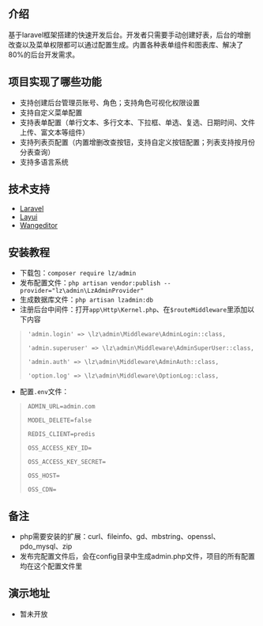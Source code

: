 ## 介绍
基于laravel框架搭建的快速开发后台。开发者只需要手动创建好表，后台的增删改查以及菜单权限都可以通过配置生成。内置各种表单组件和图表库、解决了80%的后台开发需求。

## 项目实现了哪些功能

- 支持创建后台管理员账号、角色；支持角色可视化权限设置
- 支持自定义菜单配置
- 支持表单配置（单行文本、多行文本、下拉框、单选、复选、日期时间、文件上传、富文本等组件）
- 支持列表页配置（内置增删改查按钮，支持自定义按钮配置；列表支持按月份分表查询）
- 支持多语言系统

## 技术支持

- [Laravel](https://learnku.com/docs/laravel/10.x)
- [Layui](https://layui.itze.cn/)
- [Wangeditor](https://www.wangeditor.com/)

## 安装教程

- 下载包：`composer require lz/admin`
- 发布配置文件：`php artisan vendor:publish --provider="lz\admin\LzAdminProvider"`
- 生成数据库文件：`php artisan lzadmin:db`
- 注册后台中间件：打开`app\Http\Kernel.php`、在`$routeMiddleware`里添加以下内容
> `'admin.login' => \lz\admin\Middleware\AdminLogin::class,`
>
> `'admin.superuser' => \lz\admin\Middleware\AdminSuperUser::class,`
>
> `'admin.auth' => \lz\admin\Middleware\AdminAuth::class,`
>
> `'option.log' => \lz\admin\Middleware\OptionLog::class,`

- 配置`.env`文件：
> `ADMIN_URL=admin.com`
>
> `MODEL_DELETE=false`
>
> `REDIS_CLIENT=predis`
>
> `OSS_ACCESS_KEY_ID=`
>
> `OSS_ACCESS_KEY_SECRET=`
>
> `OSS_HOST=`
>
> `OSS_CDN=  `        

## 备注

- php需要安装的扩展：curl、fileinfo、gd、mbstring、openssl、pdo_mysql、zip
- 发布完配置文件后，会在config目录中生成admin.php文件，项目的所有配置均在这个配置文件里


## 演示地址

- 暂未开放



